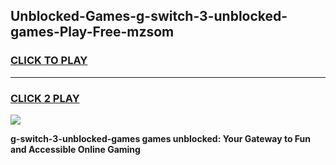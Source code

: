 
## Unblocked-Games-g-switch-3-unblocked-games-Play-Free-mzsom
<h3>
<a href="https://premium76.site?title=g-switch-3-unblocked-games&ref=15A">CLICK TO PLAY</a></h3>
<hr>

<h3>
<a href="https://premium76.site?title=g-switch-3-unblocked-games&ref=15A">CLICK 2 PLAY</a>
  
</h3>

<a href="https://premium76.site?title=g-switch-3-unblocked-games&ref=15A"><img src="https://clearcache.store/games.png"></a>


**g-switch-3-unblocked-games games unblocked: Your Gateway to Fun and Accessible Online Gaming**
